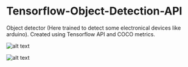 # Tensorflow-Object-Detection-API
Object detector (Here trained to detect some electronical devices like arduino). Created using Tensorflow API and COCO metrics.  

![alt text](https://github.com/Suarez94/Tensorflow-Object-Detection-API/blob/master/im2.png)  


![alt text](https://github.com/Suarez94/Tensorflow-Object-Detection-API/blob/master/Test_Data_metrics2(Recall).png)
